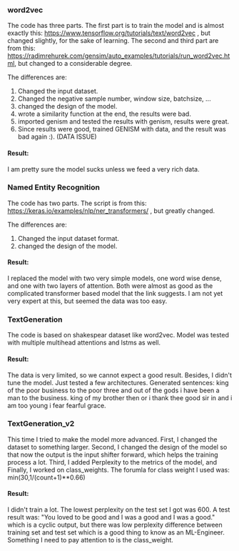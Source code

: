 ### word2vec

The code has three parts.
The first part is to train the model and is almost exactly this: https://www.tensorflow.org/tutorials/text/word2vec , but changed slightly, for the sake of learning.
The second and third part are from this: https://radimrehurek.com/gensim/auto_examples/tutorials/run_word2vec.html, but changed to a considerable degree.

The differences are:
1) Changed the input dataset.
2) Changed the negative sample number, window size, batchsize, ...
3) changed the design of the model.
4) wrote a similarity function at the end, the results were bad.
5) imported genism and tested the results with genism, results were great.
6) Since results were good, trained GENISM with data, and the result was bad again :). (DATA ISSUE)


#### Result:
I am pretty sure the model sucks unless we feed a very rich data.

### Named Entity Recognition

The code has two parts.
The script is from this: https://keras.io/examples/nlp/ner_transformers/ , but greatly changed.

The differences are:
1) Changed the input dataset format.
2) changed the design of the model.


#### Result:
I replaced the model with two very simple models, one word wise dense, and one with two layers of attention. Both were almost as good as the complicated transformer based model that the link suggests. I am not yet very expert at this, but seemed the data was too easy.


### TextGeneration
The code is based on shakespear dataset like word2vec.
Model was tested with multiple multihead attentions and lstms as well.

#### Result:
The data is very limited, so we cannot expect a good result. Besides, I didn't tune the model. Just tested a few architectures.
Generated sentences:
king of  the poor business to the poor three and out of the gods i have been a man to the business.
king of  my brother then or i thank thee good sir in and i am too young i fear fearful grace.


### TextGeneration_v2
This time I tried to make the model more advanced. First, I changed the dataset to something larger. Second, I changed the design of the model so that now the output is the input shifter forward, which helps the training process a lot. Third, I added Perplexity to the metrics of the model, and Finally, I worked on class_weights. The forumla for class weight I used was: min(30,1/(count+1)**0.66)

#### Result:
I didn't train a lot. The lowest perplexity on the test set I got was 600. A test result was: "You loved to be good and I was a good and I was a good." which is a cyclic output, but there was low perplexity difference between training set and test set which is a good thing to know as an ML-Engineer. Something I need to pay attention to is the class_weight. 
